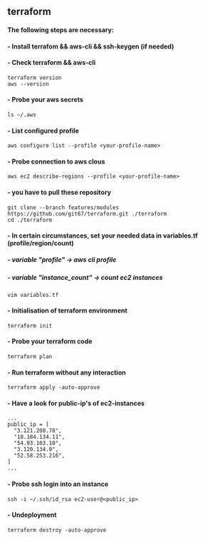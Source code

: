 ## terraform

#### The following steps are necessary:
#### - Install terrafom && aws-cli && ssh-keygen (if needed)
#### - Check terraform && aws-cli

```
terraform version
aws --version

```

#### - Probe your aws secrets
```
ls ~/.aws
```

#### - List configured profile
```
aws configure list --profile <your-profile-name>
```

#### - Probe connection to aws clous
```
aws ec2 describe-regions --profile <your-profile-name>
```

#### - you have to pull these repository
```
git clone --branch features/modules https://github.com/git67/terraform.git ./terraform
cd ./terraform
```

#### - In certain circumstances, set your needed data in variables.tf (profile/region/count)
##### - variable "profile" -> aws cli profile
##### - variable "instance_count"  -> count ec2 instances
```
vim variables.tf
```
#### - Initialisation of terraform environment
```
terraform init
```

#### - Probe your terraform code
```
terraform plan
```

#### - Run terraform without any interaction
```
terraform apply -auto-approve
```

#### - Have a look for public-ip's of ec2-instances
```
...
public_ip = [
  "3.121.208.78",
  "18.184.134.11",
  "54.93.103.10",
  "3.120.134.9",
  "52.58.253.216",
]
...
```

#### - Probe ssh login into an instance
```
ssh -i ~/.ssh/id_rsa ec2-user@<public_ip>
```


#### - Undeployment
```
terraform destroy -auto-approve
```

